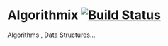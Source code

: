 # Algorithmix  [![Build Status](https://travis-ci.org/Kyochi/Algorithmix.svg?branch=master)](https://travis-ci.org/Kyochi/Algorithmix)

Algorithms , Data Structures...
